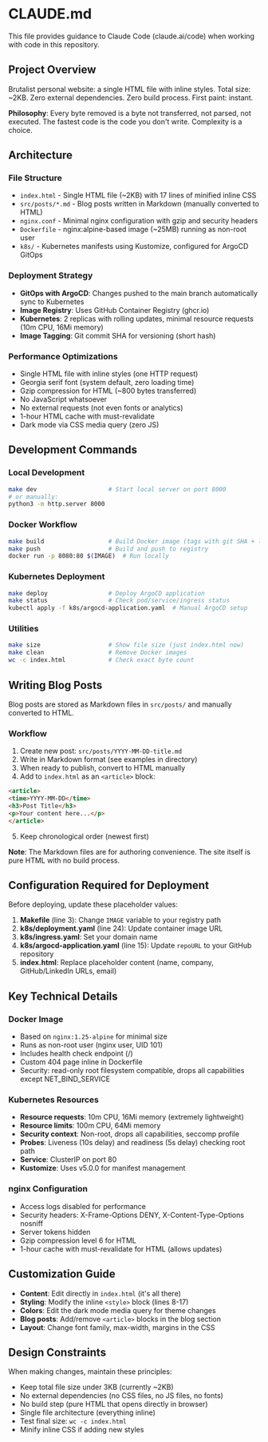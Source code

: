 # CLAUDE.md

This file provides guidance to Claude Code (claude.ai/code) when working with code in this repository.

## Project Overview

Brutalist personal website: a single HTML file with inline styles. Total size: ~2KB. Zero external dependencies. Zero build process. First paint: instant.

**Philosophy**: Every byte removed is a byte not transferred, not parsed, not executed. The fastest code is the code you don't write. Complexity is a choice.

## Architecture

### File Structure
- `index.html` - Single HTML file (~2KB) with 17 lines of minified inline CSS
- `src/posts/*.md` - Blog posts written in Markdown (manually converted to HTML)
- `nginx.conf` - Minimal nginx configuration with gzip and security headers
- `Dockerfile` - nginx:alpine-based image (~25MB) running as non-root user
- `k8s/` - Kubernetes manifests using Kustomize, configured for ArgoCD GitOps

### Deployment Strategy
- **GitOps with ArgoCD**: Changes pushed to the main branch automatically sync to Kubernetes
- **Image Registry**: Uses GitHub Container Registry (ghcr.io)
- **Kubernetes**: 2 replicas with rolling updates, minimal resource requests (10m CPU, 16Mi memory)
- **Image Tagging**: Git commit SHA for versioning (short hash)

### Performance Optimizations
- Single HTML file with inline styles (one HTTP request)
- Georgia serif font (system default, zero loading time)
- Gzip compression for HTML (~800 bytes transferred)
- No JavaScript whatsoever
- No external requests (not even fonts or analytics)
- 1-hour HTML cache with must-revalidate
- Dark mode via CSS media query (zero JS)

## Development Commands

### Local Development
```bash
make dev                    # Start local server on port 8000
# or manually:
python3 -m http.server 8000
```

### Docker Workflow
```bash
make build                  # Build Docker image (tags with git SHA + latest)
make push                   # Build and push to registry
docker run -p 8080:80 $(IMAGE)  # Run locally
```

### Kubernetes Deployment
```bash
make deploy                 # Deploy ArgoCD application
make status                 # Check pod/service/ingress status
kubectl apply -f k8s/argocd-application.yaml  # Manual ArgoCD setup
```

### Utilities
```bash
make size                   # Show file size (just index.html now)
make clean                  # Remove Docker images
wc -c index.html            # Check exact byte count
```

## Writing Blog Posts

Blog posts are stored as Markdown files in `src/posts/` and manually converted to HTML.

### Workflow
1. Create new post: `src/posts/YYYY-MM-DD-title.md`
2. Write in Markdown format (see examples in directory)
3. When ready to publish, convert to HTML manually
4. Add to `index.html` as an `<article>` block:

```html
<article>
<time>YYYY-MM-DD</time>
<h3>Post Title</h3>
<p>Your content here...</p>
</article>
```

5. Keep chronological order (newest first)

**Note**: The Markdown files are for authoring convenience. The site itself is pure HTML with no build process.

## Configuration Required for Deployment

Before deploying, update these placeholder values:

1. **Makefile** (line 3): Change `IMAGE` variable to your registry path
2. **k8s/deployment.yaml** (line 24): Update container image URL
3. **k8s/ingress.yaml**: Set your domain name
4. **k8s/argocd-application.yaml** (line 15): Update `repoURL` to your GitHub repository
5. **index.html**: Replace placeholder content (name, company, GitHub/LinkedIn URLs, email)

## Key Technical Details

### Docker Image
- Based on `nginx:1.25-alpine` for minimal size
- Runs as non-root user (nginx user, UID 101)
- Includes health check endpoint (/)
- Custom 404 page inline in Dockerfile
- Security: read-only root filesystem compatible, drops all capabilities except NET_BIND_SERVICE

### Kubernetes Resources
- **Resource requests**: 10m CPU, 16Mi memory (extremely lightweight)
- **Resource limits**: 100m CPU, 64Mi memory
- **Security context**: Non-root, drops all capabilities, seccomp profile
- **Probes**: Liveness (10s delay) and readiness (5s delay) checking root path
- **Service**: ClusterIP on port 80
- **Kustomize**: Uses v5.0.0 for manifest management

### nginx Configuration
- Access logs disabled for performance
- Security headers: X-Frame-Options DENY, X-Content-Type-Options nosniff
- Server tokens hidden
- Gzip compression level 6 for HTML
- 1-hour cache with must-revalidate for HTML (allows updates)

## Customization Guide

- **Content**: Edit directly in `index.html` (it's all there)
- **Styling**: Modify the inline `<style>` block (lines 8-17)
- **Colors**: Edit the dark mode media query for theme changes
- **Blog posts**: Add/remove `<article>` blocks in the blog section
- **Layout**: Change font family, max-width, margins in the CSS

## Design Constraints

When making changes, maintain these principles:
- Keep total file size under 3KB (currently ~2KB)
- No external dependencies (no CSS files, no JS files, no fonts)
- No build step (pure HTML that opens directly in browser)
- Single file architecture (everything inline)
- Test final size: `wc -c index.html`
- Minify inline CSS if adding new styles
